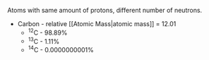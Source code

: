 Atoms with same amount of protons, different number of neutrons.

- Carbon - relative [[Atomic Mass|atomic mass]] = 12.01
	- <sup>12</sup>C - 98.89%
	- <sup>13</sup>C - 1.11%
	- <sup>14</sup>C - 0.0000000001%